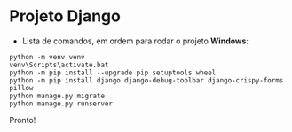 # Projeto Django

- Lista de comandos, em ordem para rodar o projeto **Windows**:

```
python -m venv venv
venv\Scripts\activate.bat
python -m pip install --upgrade pip setuptools wheel
python -m pip install django django-debug-toolbar django-crispy-forms pillow
python manage.py migrate
python manage.py runserver
```

Pronto!
